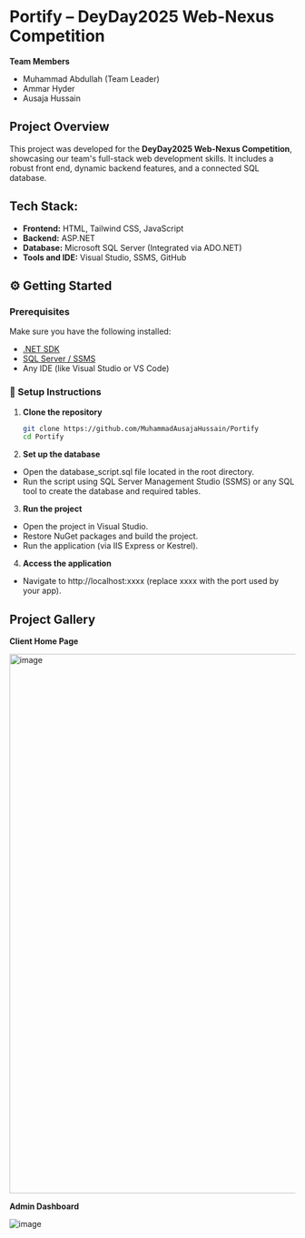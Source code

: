 # Portify – DeyDay2025 Web-Nexus Competition

**Team Members**  
- Muhammad Abdullah (Team Leader)
- Ammar Hyder  
- Ausaja Hussain  

## Project Overview  
This project was developed for the **DeyDay2025 Web-Nexus Competition**, showcasing our team's full-stack web development skills. It includes a robust front end, dynamic backend features, and a connected SQL database.

## Tech Stack:
- **Frontend:** HTML, Tailwind CSS, JavaScript
- **Backend:** ASP.NET
- **Database:** Microsoft SQL Server (Integrated via ADO.NET)
- **Tools and IDE:** Visual Studio, SSMS, GitHub

## ⚙️ Getting Started  

### Prerequisites  
Make sure you have the following installed:  
- [.NET SDK](https://dotnet.microsoft.com/en-us/download)  
- [SQL Server / SSMS](https://learn.microsoft.com/en-us/sql/ssms/download-sql-server-management-studio-ssms)  
- Any IDE (like Visual Studio or VS Code)  

### 🔧 Setup Instructions  

1. **Clone the repository**
   ```bash
   git clone https://github.com/MuhammadAusajaHussain/Portify
   cd Portify
   
2. **Set up the database**
- Open the database_script.sql file located in the root directory.
- Run the script using SQL Server Management Studio (SSMS) or any SQL tool to create the database and required tables.

3. **Run the project**
- Open the project in Visual Studio.
- Restore NuGet packages and build the project.
- Run the application (via IIS Express or Kestrel).

4. **Access the application**
- Navigate to http://localhost:xxxx (replace xxxx with the port used by your app).

## Project Gallery

**Client Home Page**

<img width="949" alt="image" src="https://github.com/user-attachments/assets/595eb2f8-3ab9-42bf-b00b-74798daa5692" />

**Admin Dashboard**

![image](https://github.com/user-attachments/assets/ace77120-c8db-42a7-aad7-dd70a1546fe7)




